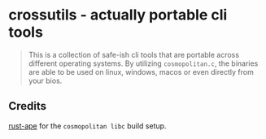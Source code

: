 # crossutils - actually portable cli tools

> This is a collection of safe-ish cli tools that are portable across different operating systems. By utilizing `cosmopolitan.c`, the binaries are able to be used on linux, windows, macos or even directly from your bios.

## Credits

[rust-ape](https://github.com/ahgamut/rust-ape-example) for the `cosmopolitan libc` build setup.

